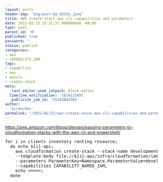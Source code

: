 ```yaml
---
layout: posts
header-img: "img/post-bg-2015a.jpeg"
title: AWS create-stack aws cli capabilities and parameters
date: 2021-02-23 23:21:27.000000000 -08:00
type: post
parent_id: '0'
published: true
password: ''
status: publish
categories:
- aws
- CAPABILITY_IAM
tags:
- capability
- aws
- awscli
- create-stack
meta:
  _last_editor_used_jetpack: block-editor
  timeline_notification: '1614122491'
  _publicize_job_id: '55183843388'
author:
  'Scratches'
permalink: "/2021/02/23/aws-create-stack-aws-cli-capabilities-and-parameters/"
---
```


<a href="https://aws.amazon.com/blogs/devops/passing-parameters-to-cloudformation-stacks-with-the-aws-cli-and-powershell/">https://aws.amazon.com/blogs/devops/passing-parameters-to-cloudformation-stacks-with-the-aws-cli-and-powershell/</a>


<pre>
for i in clients inventory renting resource;
  do echo ${i}-api;     
    aws cloudformation create-stack --stack-name development-iam-policy-${i}-api
    --template-body file://${i}-api/infra/cloudformation/iam-policy.json
    --parameters ParameterKey=Namespace,ParameterValue=development
    --capabilities CAPABILITY_NAMED_IAM;
    echo =====; 
  done
</pre>
